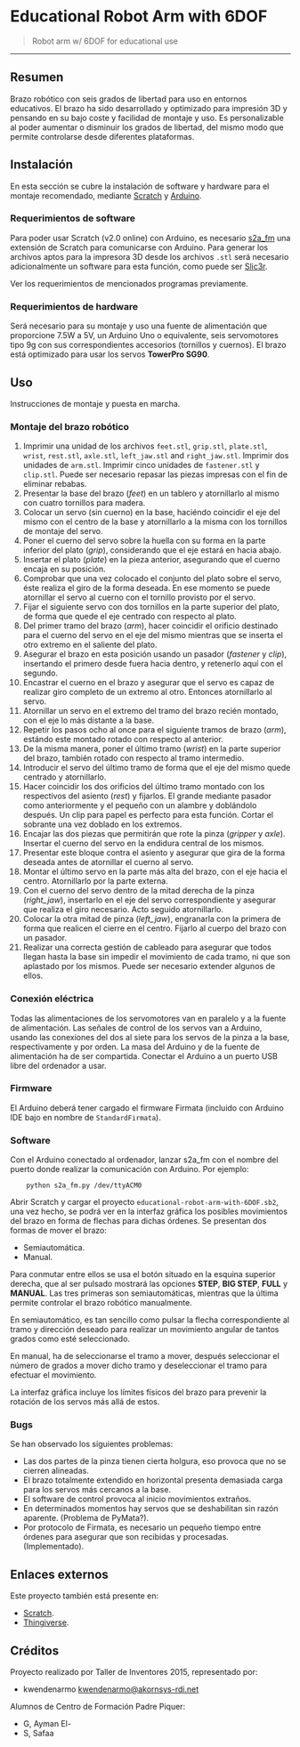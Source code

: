 # Educational Robot Arm with 6DOF #

> Robot arm w/ 6DOF for educational use

* * *

## Resumen ##

Brazo robótico con seis grados de libertad para uso en entornos educativos. El
brazo ha sido desarrollado y optimizado para impresión 3D y pensando en su bajo
coste y facilidad de montaje y uso. Es personalizable al poder aumentar o
disminuir los grados de libertad, del mismo modo que permite controlarse desde
diferentes plataformas.

## Instalación ##

En esta sección se cubre la instalación de software y hardware para el montaje
recomendado, mediante [Scratch](https://scratch.mit.edu/) y
[Arduino](http://www.arduino.cc/).

### Requerimientos de software ###

Para poder usar Scratch (v2.0 online) con Arduino, es necesario
[s2a_fm](https://github.com/MrYsLab/s2a_fm) una extensión de Scratch para
comunicarse con Arduino. Para generar los archivos aptos para la impresora 3D
desde los archivos `.stl` será necesario adicionalmente un software para esta
función, como puede ser [Slic3r](http://slic3r.org/).

Ver los requerimientos de mencionados programas previamente.

### Requerimientos de hardware ###

Será necesario para su montaje y uso una fuente de alimentación que proporcione
7.5W a 5V, un Arduino Uno o equivalente, seis servomotores tipo 9g con sus
correspondientes accesorios (tornillos y cuernos). El brazo está optimizado para
usar los servos **TowerPro SG90**.

## Uso ##

Instrucciones de montaje y puesta en marcha.

### Montaje del brazo robótico ###

1.  Imprimir una unidad de los archivos `feet.stl`, `grip.stl`, `plate.stl`,
    `wrist`, `rest.stl`, `axle.stl`, `left_jaw.stl` and `right_jaw.stl`.
    Imprimir dos unidades de `arm.stl`. Imprimir cinco unidades de
    `fastener.stl` y `clip.stl`. Puede ser necesario repasar las piezas impresas
    con el fin de eliminar rebabas.  
2.  Presentar la base del brazo (_feet_) en un tablero y atornillarlo al mismo
    con cuatro tornillos para madera.  
3.  Colocar un servo (sin cuerno) en la base, haciéndo coincidir el eje del
    mismo con el centro de la base y atornillarlo a la misma con los tornillos
    de montaje del servo.  
4.  Poner el cuerno del servo sobre la huella con su forma en la parte inferior
    del plato (_grip_), considerando que el eje estará en hacia abajo.  
5.  Insertar el plato (_plate_) en la pieza anterior, asegurando que el cuerno
    encaja en su posición.  
6.  Comprobar que una vez colocado el conjunto del plato sobre el servo, éste
    realiza el giro de la forma deseada. En ese momento se puede atornillar el
    servo al cuerno con el tornillo provisto por el servo.  
7.  Fijar el siguiente servo con dos tornillos en la parte superior del plato,
    de forma que quede el eje centrado con respecto al plato.  
8.  Del primer tramo del brazo (_arm_), hacer coincidir el orificio destinado
    para el cuerno del servo en el eje del mismo mientras que se inserta el otro
    extremo en el saliente del plato.  
9.  Asegurar el brazo en esta posición usando un pasador (_fastener_ y _clip_),
    insertando el primero desde fuera hacia dentro, y retenerlo aquí con el
    segundo.  
10. Encastrar el cuerno en el brazo y asegurar que el servo es capaz de realizar
    giro completo de un extremo al otro. Entonces atornillarlo al servo.  
11. Atornillar un servo en el extremo del tramo del brazo recién montado, con el
    eje lo más distante a la base.  
12. Repetir los pasos ocho al once para el siguiente tramos de brazo (_arm_),
    estándo este montado rotado con respecto al anterior.   
13. De la misma manera, poner el último tramo (_wrist_) en la parte superior del
    brazo, también rotado con respecto al tramo intermedio.  
14. Introducir el servo del último tramo de forma que el eje del mismo quede
    centrado y atornillarlo.  
15. Hacer coincidir los dos orificios del último tramo montado con los
    respectivos del asiento (_rest_) y fijarlos. El grande mediante pasador como
    anteriormente y el pequeño con un alambre y doblándolo después. Un clip para
    papel es perfecto para esta función. Cortar el sobrante una vez doblado en
    los extremos.  
16. Encajar las dos piezas que permitirán que rote la pinza (_gripper_ y
    _axle_). Insertar el cuerno del servo en la endidura central de los mismos.  
17. Presentar este bloque contra el asiento y asegurar que gira de la forma
    deseada antes de atornillar el cuerno al servo.  
18. Montar el último servo en la parte más alta del brazo, con el eje hacia el
    centro. Atornillarlo por la parte externa.  
19. Con el cuerno del servo dentro de la mitad derecha de la pinza
    (_right\_jaw_), insertarlo en el eje del servo correspondiente y asegurar
    que realiza el giro necesario. Acto seguido atornillarlo.  
20. Colocar la otra mitad de pinza (_left\_jaw_), engranarla con la primera de
    forma que realicen el cierre en el centro. Fijarlo al cuerpo del brazo con
    un pasador.   
21. Realizar una correcta gestión de cableado para asegurar que todos llegan
    hasta la base sin impedir el movimiento de cada tramo, ni que son aplastado
    por los mismos. Puede ser necesario extender algunos de ellos.

### Conexión eléctrica ###

Todas las alimentaciones de los servomotores van en paralelo y a la fuente de
alimentación. Las señales de control de los servos van a Arduino, usando las
conexiones del dos al siete para los servos de la pinza a la base,
respectivamente y por orden. La masa del Arduino y de la fuente de alimentación
ha de ser compartida. Conectar el Arduino a un puerto USB libre del ordenador a
usar.

### Firmware ###

El Arduino deberá tener cargado el firmware Firmata (incluido con Arduino IDE
bajo en nombre de `StandardFirmata`).

### Software ###

Con el Arduino conectado al ordenador, lanzar s2a_fm con el nombre del puerto
donde realizar la comunicación con Arduino. Por ejemplo:

        python s2a_fm.py /dev/ttyACM0

Abrir Scratch y cargar el proyecto `educational-robot-arm-with-6DOF.sb2`, una
vez hecho, se podrá ver en la interfaz gráfica los posibles movimientos del
brazo en forma de flechas para dichas órdenes. Se presentan dos formas de mover
el brazo:

-   Semiautomática.  
-   Manual.

Para conmutar entre ellos se usa el botón situado en la esquina superior
derecha, que al ser pulsado mostrará las opciones **STEP**, **BIG STEP**,
**FULL** y **MANUAL**. Las tres primeras son semiautomáticas, mientras que la
última permite controlar el brazo robótico manualmente.

En semiautomático, es tan sencillo como pulsar la flecha correspondiente al
tramo y dirección deseado para realizar un movimiento angular de tantos grados
como esté seleccionado.

En manual, ha de seleccionarse el tramo a mover, después seleccionar el número
de grados a mover dicho tramo y deseleccionar el tramo para efectuar el
movimiento.

La interfaz gráfica incluye los límites físicos del brazo para prevenir la
rotación de los servos más allá de estos.

### Bugs ###

Se han observado los siguientes problemas:

-   Las dos partes de la pinza tienen cierta holgura, eso provoca que no se
    cierren alineadas.  
-   El brazo totalmente extendido en horizontal presenta demasiada carga para
    los servos más cercanos a la base.  
-   El software de control provoca al inicio movimientos extraños.  
-   En determinados momentos hay servos que se deshabilitan sin razón aparente.
    (Problema de PyMata?).  
-   Por protocolo de Firmata, es necesario un pequeño tiempo entre órdenes para
    asegurar que son recibidas y procesadas. (Implementado).

## Enlaces externos ##

Este proyecto también está presente en:

-   [Scratch](https://scratch.mit.edu/projects/65804696/).  
-   [Thingiverse](http://www.thingiverse.com/thing:436096).

## Créditos ##

Proyecto realizado por Taller de Inventores 2015, representado por:

-   kwendenarmo <kwendenarmo@akornsys-rdi.net>

Alumnos de Centro de Formación Padre Piquer:

-   G, Ayman El-
-   S, Safaa

